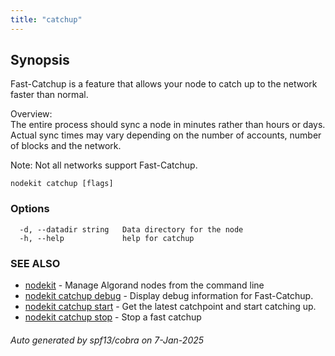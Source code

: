 ```yaml
---
title: "catchup"
---
```

## Synopsis                                          
                                                                                                 
                                                                                                 
Fast-Catchup is a feature that allows your node to catch up to the network faster than normal.   
                                                                                                 
Overview:                                                                                        
The entire process should sync a node in minutes rather than hours or days.                      
Actual sync times may vary depending on the number of accounts, number of blocks and the network.
                                                                                                 
Note: Not all networks support Fast-Catchup.                                                     

```
nodekit catchup [flags]
```

### Options

```
  -d, --datadir string   Data directory for the node
  -h, --help             help for catchup
```

### SEE ALSO

* [nodekit](/reference/nodekit)	 - Manage Algorand nodes from the command line
* [nodekit catchup debug](/reference/nodekit/catchup/debug)	 - Display debug information for Fast-Catchup.
* [nodekit catchup start](/reference/nodekit/catchup/start)	 - Get the latest catchpoint and start catching up.
* [nodekit catchup stop](/reference/nodekit/catchup/stop)	 - Stop a fast catchup

###### Auto generated by spf13/cobra on 7-Jan-2025
